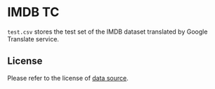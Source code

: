 # IMDB TC

`test.csv` stores the test set of the IMDB dataset translated by Google Translate service.

## License
Please refer to the license of [data source](https://ai.stanford.edu/~amaas/data/sentiment/).
